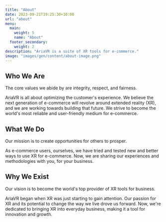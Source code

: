 ```yaml
---
title: "About"
date: 2023-09-21T19:25:30+10:00
url: "about"
menu:
  main:
    weight: 5
    name: "About"
  footer_secondary:
    weight: 2
description: "AriaVR is a suite of XR tools for e-commerce."
image: "images/gen/content/about-image.png"
---
```


## Who We Are
The core values we abide by are integrity, respect, and fairness.

AriaVR is all about optimizing the customer's experience. We believe the next generation of e-commerce will revolve around extended reality (XR), and we are working towards building that future. We strive to become the world's most reliable and user-friendly medium for e-commerce.

## What We Do
Our mission is to create opportunities for others to prosper. 

As e-commerce users, ourselves, we have tried and tested new and better ways to use XR for e-commerce. Now, we are sharing our experiences and methodologies with you, for your business.

## Why We Exist
Our vision is to become the world's top provider of XR tools for business.

AriaVR began when XR was just starting to gain attention. Our passion for XR and its potential to change the way we live drove us forward. Now, we're dedicated to bringing XR into everyday business, making it a tool for innovation and growth.
